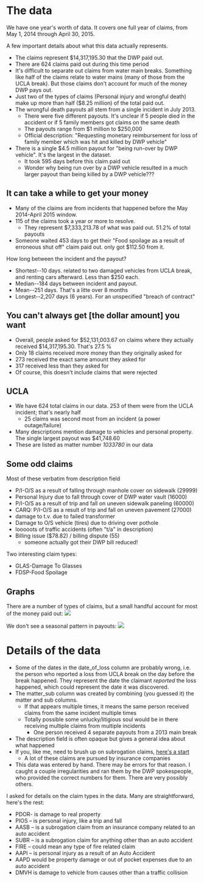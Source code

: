 # The data
We have one year's worth of data. It covers one full year of claims, from May 1, 2014 through April 30, 2015.

A few important details about what this data actually represents.

* The claims represent $14,317,195.30 that the DWP paid out.
* There are 624 claims paid out during this time period
* It's difficult to separate out claims from water main breaks. Something like half of the claims relate to water mains (many of those from the UCLA break). But those claims don't account for much of the money DWP pays out.
* Just two of the types of claims (Personal injury and wrongful death) make up more than half ($8.25 million) of the total paid out.
* The wrongful death payouts all stem from a single incident in July 2013.
	* There were five different payouts. It's unclear if 5 people died in the accident or if 5 family members got claims on the same death
	* The payouts range from $1 million to $250,000
	* Official description: "Requesting monetary reimbursement for loss of family member which was  hit and killed by DWP vehicle"
* There is a single $4.5 million payout for "being run-over by DWP vehicle". It's the largest in the dataset.
	* It took 595 days before this claim paid out
	* Wonder why being run over by a DWP vehicle resulted in a much larger payout than being killed by a DWP vehicle???

## It can take a while to get your money
* Many of the claims are from incidents that happened before the May 2014-April 2015 window.
* 115 of the claims took a year or more to resolve.
	* They represent $7,333,213.78 of what was paid out. 51.2% of total payouts
* Someone waited 453 days to get their "Food spoilage as a result of erroneous shut off" claim paid out. only got $112.50 from it.

How long between the incident and the payout?

* Shortest--10 days. related to two damaged vehicles from UCLA break, and renting cars afterward. Less than $250 each.
* Median--184 days between incident and payout.
* Mean--251 days. That's a litte over 8 months
* Longest--2,207 days (6 years). For an unspecified "breach of contract"

## You can't always get [the dollar amount] you want
* Overall, people asked for $52,131,003.67 on claims where they actually received $14,317,195.30. That's 27.5 %
* Only 18 claims received more money than they originally asked for
* 273 received the exact same amount they asked for
* 317 received less than they asked for
* Of course, this doesn't include claims that were rejected

## UCLA
* We have 624 total claims in our data. 253 of them were from the UCLA incident; that's nearly half
	* 25 claims was second most from an incident (a power outage/failure)
* Many descriptions mention damage to vehicles and personal property. The single largest payout was $41,748.60
* These are listed as matter number *1033780* in our data

## Some odd claims    
Most of these verbatim from description field 

* P/I-O/S as a result of falling through manhole cover on sidewalk (29999)
* Personal Injury due to fall through cover of DWP water vault (16000)
* P/I-O/S as a result of trip and fall on uneven sidewalk paneling (60000)
* CARQ:  P/I-O/S as a result of trip and fall on uneven pavement (27000)
* damage to t.v. due to failed transformer
* Damage to O/S vehicle (tires) due to driving over pothole
* looooots of traffic accidents (often "t/a" in description)
* Billing issue ($78.82) / billing dispute (55)
	* someone actually got their DWP bill reduced!

Two interesting claim types:

* GLAS-Damage To Glasses
* FDSP-Food Spoilage

## Graphs
There are a number of types of claims, but a small handful account for most of the money paid out:
![](https://raw.githubusercontent.com/SCPR/kpcc-data-team/aaron-dev/data/2015-dwp-claims/imgs/paid_by_claim.png)

We don't see a seasonal pattern in payouts:
![](https://raw.githubusercontent.com/SCPR/kpcc-data-team/aaron-dev/data/2015-dwp-claims/imgs/claims_per_month.png)

# Details of the data
* Some of the dates in the date_of_loss column are probably wrong, i.e. the person who reported a loss from UCLA break on the day before the break happened. They represent the date the claimant *reported* the loss happened, which could represent the date it was discovered.
* The matter_sub column was created by combining (you guessed it) the matter and sub columns.
	* If that appears multiple times, it means the same person received claims from the same incident multiple times
	* Totally possible some unlucky/litigious soul would be in there receiving multiple claims from multiple incidents
		* One person received 4 separate payouts from a 2013 main break
* The description field is often opaque but gives a general idea about what happened
* If you, like me, need to brush up on subrogation claims, [here's a start](http://www.investopedia.com/terms/s/subrogation.asp#ixzz3c2pWhEZY)
	* A lot of these claims are pursued by insurance companies
* This data was entered by hand. There may be errors for that reason. I caught a couple irregularities and ran them by the DWP spokespeople, who provided the correct numbers for them. There are very possibly others.

I asked for details on the claim types in the data. Many are straightforward, here's the rest:

* PDOR- is damage to real property
* PIOS – is personal injury, like a trip and fall
* AASB – is a subrogation claim from an insurance company related to an auto accident
* SUBR – is a subrogation claim for anything other than an auto accident
* FIRE – could mean any type of fire related claim
* AAPI – is personal injury as a result of an Auto Accident
* AAPD would be property damage or out of pocket expenses due to an auto accident
* DMVH is damage to vehicle from causes other than a traffic collision
